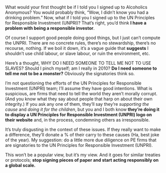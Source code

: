 <p>What would your first thought be if I told you I signed up to Alcoholics Anonymous? You would probably think, &#8220;Wow, I didn&#8217;t know you had a drinking problem.&#8221; Now, what if I told you I signed up to the UN Principles for Responsible Investment (UNPRI)? That&#8217;s right, you&#8217;d think <strong>I have a problem with being a responsible investor</strong>.</p><p>Of course I support good people doing good things, but I just can&#8217;t compute the UNPRI. There are no concrete rules, there&#8217;s no stewardship, there&#8217;s no recourse, nothing. If we boil it down, it&#8217;s a vague guide that <strong>suggests</strong> I shouldn&#8217;t use child labour, or slave labour, or ruin the environment, etc.</p><p>Here&#8217;s a thought, WHY DO I NEED SOMEONE TO TELL ME NOT TO USE SLAVES? Should I pinch myself; am I really in 2010? <strong>Do I need someone to tell me not to be a monster?</strong> Obviously the signatories think so.</p><p>I&#8217;m not questioning the efforts of the UN Principles for Responsible Investment (UNPRI) team; I&#8217;ll assume they have good intentions. What is suspicious, are firms that need to tell the world they aren&#8217;t morally corrupt. (And you know what they say about people that harp on about their own integrity.) If you ask any one of them, they&#8217;ll say they&#8217;re <em>supporting the caus</em><em>e</em> and <em>doing it for the children</em>, but you and I both know<strong> they&#8217;re doing it to display a UN Principles for Responsible Investment (UNPRI) logo on their website</strong> and, in the process, condemning others as irresponsible.</p><p>It&#8217;s truly disgusting in the context of these issues. If they really want to make a difference, they&#8217;ll donate a % of their carry to these causes (Ha, best joke of the year). My suggestion: do a little more due diligence on PE firms that are signatories to the UN Principles for Responsible Investment (UNPRI).</p><p>This won&#8217;t be a popular view, but it&#8217;s my view. And it goes for similar treaties or protocols; <strong>stop signing pieces of paper and start acting responsibly on a global scale. </strong></p>
